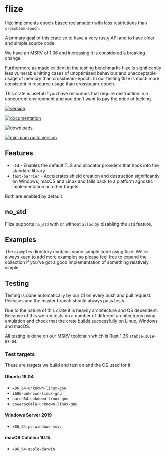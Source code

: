 # flize

flize implements epoch-based reclamation with less restrictions than `crossbeam-epoch`.

A primary goal of this crate so to have a very rusty API and
to have clear and simple source code.

We have an MSRV of 1.36 and increasing it is considered a breaking change.

Furthermore as made evident in the testing benchmarks flize is significantly
less vulnerable hitting cases of unoptimized behaviour and unacceptable usage of memory than crossbeam-epoch.
In our testing flize is much more consistent in resource usage than crossbeam-epoch.

This crate is useful if you have resources that require destruction
in a concurrent environment and you don't want to pay the price of locking.

[![version](https://img.shields.io/crates/v/flize)](https://crates.io/crates/flize)

[![documentation](https://docs.rs/flize/badge.svg)](https://docs.rs/flize)

[![downloads](https://img.shields.io/crates/d/flize)](https://crates.io/crates/flize)

[![minimum rustc version](https://img.shields.io/badge/rustc-1.36+-orange.svg)](https://crates.io/crates/flize)

## Features

- `std` - Enables the default TLS and allocator providers that hook into the standard library.
- `fast-barrier` - Accelerates shield creation and destruction significantly on Windows, macOS and Linux and
falls back to a platform agnostic implementation on other targets.

Both are enabled by default.

## no_std

Flize supports `no_std` with or without `alloc` by disabling the `std` feature.

## Examples

The `examples` directory contains some sample code using flize.
We're always keen to add more examples so please feel free to expand
the collection if you've got a good implementation of something relatively simple.

## Testing

Testing is done automatically by our CI on every push and pull request.
Releases and the master branch should always pass tests.

Due to the nature of this crate it is heavily architecture and OS dependent.
Because of this we run tests on a number of different architectures using emulation
and check that the crate builds successfully on Linux, Windows and macOS.

All testing is done on our MSRV toolchain which is Rust 1.36 `stable-2019-07-04`.

### Test targets

These are targets we build and test on and the OS used for it.

#### Ubuntu 18.04

- `x86_64-unknown-linux-gnu`
- `i686-unknown-linux-gnu`
- `aarch64-unknown-linux-gnu`
- `powerpc64le-unknown-linux-gnu`

#### Windows Server 2019

- `x86_64-pc-windows-msvc`

#### macOS Catalina 10.15

- `x86_64-apple-darwin`
